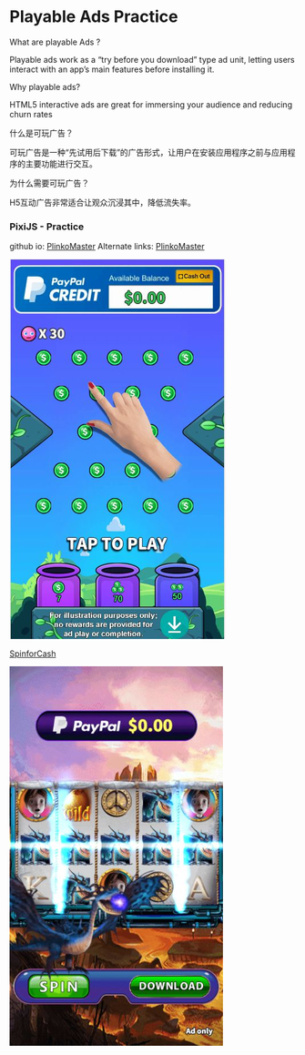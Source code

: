 # Playable Ads Practice

What are playable Ads ?

Playable ads work as a “try before you download” type ad unit, letting users interact with an app’s main features before installing it. 

Why playable ads?

HTML5 interactive ads are great for immersing your audience and reducing churn rates

什么是可玩广告？

可玩广告是一种“先试用后下载”的广告形式，让用户在安装应用程序之前与应用程序的主要功能进行交互。

为什么需要可玩广告？

H5互动广告非常适合让观众沉浸其中，降低流失率。

### PixiJS - Practice <br/>
 
github io: [PlinkoMaster](https://ohmango.github.io/PlinkoMaster/) Alternate links: [PlinkoMaster](https://tplayable.s3.ap-east-1.amazonaws.com/test/caoyuquan/cyqPM.html)<br/>

[![alt](PlinkoMaster/demo.jpg)](https://ohmango.github.io/PlinkoMaster/)

[SpinforCash](https://ohmango.github.io/SpinforCash/IceDragon/)<br/>

[![alt](SpinforCash/IceDragon/demo.jpg)](https://ohmango.github.io/SpinforCash/IceDragon/)
